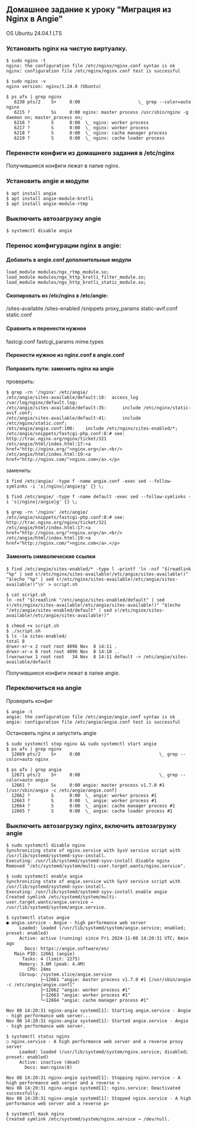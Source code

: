 ## Домашнее задание к уроку "Миграция из Nginx в Angie"

OS Ubuntu 24.04.1 LTS

### Установить nginx на чистую виртуалку.

```
$ sudo nginx -t
nginx: the configuration file /etc/nginx/nginx.conf syntax is ok
nginx: configuration file /etc/nginx/nginx.conf test is successful

$ sudo nginx -v
nginx version: nginx/1.24.0 (Ubuntu)

$ ps afx | grep nginx
   6230 pts/2    S+     0:00                      \_ grep --color=auto nginx
   6215 ?        Ss     0:00 nginx: master process /usr/sbin/nginx -g daemon on; master_process on;
   6216 ?        S      0:00  \_ nginx: worker process
   6217 ?        S      0:00  \_ nginx: worker process
   6218 ?        S      0:00  \_ nginx: cache manager process
   6219 ?        S      0:00  \_ nginx: cache loader process
```

### Перенести конфиги из домашнего задания в /etc/nginx

Получившиеся конфиги лежат в папке nginx.

### Установить angie и модули

```
$ apt install angie
$ apt install angie-module-brotli
$ apt install angie-module-rtmp
```

### Выключить автозагрузку angie
```
$ systemctl disable angie
```

### Перенос конфигурации nginx в angie:
#### Добавить в angie.conf дополнительные модули
```
load_module modules/ngx_rtmp_module.so;
load_module modules/ngx_http_brotli_filter_module.so;
load_module modules/ngx_http_brotli_static_module.so;
```

#### Скопировать из /etc/nginx в /etc/angie:
/sites-available
/sites-enabled
/snippets
proxy_params
static-avif.conf
static.conf

#### Сравнить и перенести нужное
fastcgi.conf
fastcgi_params
mime.types

#### Перенести нужное из nginx.conf в angie.conf

#### Поправить пути: заменить nginx на angie
проверить:
```
$ grep -rn '/nginx' /etc/angie/
/etc/angie/sites-available/default:18:	access_log /var/log/nginx/default.log;
/etc/angie/sites-available/default:35:		include /etc/nginx/static-avif.conf;
/etc/angie/sites-available/default:41:		include /etc/nginx/static.conf;
/etc/angie/angie.conf:100:    include /etc/nginx/sites-enabled/*;
/etc/angie/snippets/fastcgi-php.conf:8:# see: http://trac.nginx.org/nginx/ticket/321
/etc/angie/html/index.html:17:<a href="http://nginx.org/">nginx.org</a>.<br/>
/etc/angie/html/index.html:19:<a href="http://nginx.com/">nginx.com</a>.</p>

```
заменить:
```
$ find /etc/angie/ -type f -name angie.conf -exec sed --follow-symlinks -i 's|/nginx|/angie|g' {} \;

$ find /etc/angie/ -type f -name default -exec sed --follow-symlinks -i 's|/nginx|/angie|g' {} \;

$ grep -rn '/nginx' /etc/angie/
/etc/angie/snippets/fastcgi-php.conf:8:# see: http://trac.nginx.org/nginx/ticket/321
/etc/angie/html/index.html:17:<a href="http://nginx.org/">nginx.org</a>.<br/>
/etc/angie/html/index.html:19:<a href="http://nginx.com/">nginx.com</a>.</p>

```
#### Заменить символические ссылки
```
$ find /etc/angie/sites-enabled/* -type l -printf 'ln -nsf "$(readlink "%p" | sed s!/etc/nginx/sites-available!/etc/angie/sites-available!)" "$(echo "%p" | sed s!/etc/nginx/sites-available!/etc/angie/sites-available!)"\n' > script.sh

$ cat script.sh
ln -nsf "$(readlink "/etc/angie/sites-enabled/default" | sed s!/etc/nginx/sites-available!/etc/angie/sites-available!)" "$(echo "/etc/angie/sites-enabled/default" | sed s!/etc/nginx/sites-available!/etc/angie/sites-available!)"

$ chmod +x script.sh
$ ./script.sh
$ ls -la sites-enabled/
total 8
drwxr-xr-x 2 root root 4096 Nov  8 14:11 .
drwxr-xr-x 8 root root 4096 Nov  8 14:10 ..
lrwxrwxrwx 1 root root   34 Nov  8 14:11 default -> /etc/angie/sites-available/default
```
Получившиеся конфиги лежат в папке angie.
### Переключиться на angie
Проверить конфиг
```
$ angie -t
angie: the configuration file /etc/angie/angie.conf syntax is ok
angie: configuration file /etc/angie/angie.conf test is successful
```
Остановить nginx и запустить angie
```
$ sudo systemctl stop nginx && sudo systemctl start angie
$ ps afx | grep nginx
  12669 pts/2    S+     0:00                              \_ grep --color=auto nginx

$ ps afx | grep angie
  12671 pts/2    S+     0:00                              \_ grep --color=auto angie
  12661 ?        Ss     0:00 angie: master process v1.7.0 #1 [/usr/sbin/angie -c /etc/angie/angie.conf]
  12662 ?        S      0:00  \_ angie: worker process #1
  12663 ?        S      0:00  \_ angie: worker process #1
  12664 ?        S      0:00  \_ angie: cache manager process #1
  12665 ?        S      0:00  \_ angie: cache loader process #1
```
### Выключить автозагрузку nginx, включить автозагрузку angie
```
$ sudo systemctl disable nginx
Synchronizing state of nginx.service with SysV service script with /usr/lib/systemd/systemd-sysv-install.
Executing: /usr/lib/systemd/systemd-sysv-install disable nginx
Removed "/etc/systemd/system/multi-user.target.wants/nginx.service".

$ sudo systemctl enable angie
Synchronizing state of angie.service with SysV service script with /usr/lib/systemd/systemd-sysv-install.
Executing: /usr/lib/systemd/systemd-sysv-install enable angie
Created symlink /etc/systemd/system/multi-user.target.wants/angie.service → /usr/lib/systemd/system/angie.service.
```

```
$ systemctl status angie
● angie.service - Angie - high performance web server
     Loaded: loaded (/usr/lib/systemd/system/angie.service; enabled; preset: enabled)
     Active: active (running) since Fri 2024-11-08 14:20:31 UTC; 6min ago
       Docs: https://angie.software/en/
   Main PID: 12661 (angie)
      Tasks: 4 (limit: 2275)
     Memory: 3.6M (peak: 4.4M)
        CPU: 24ms
     CGroup: /system.slice/angie.service
             ├─12661 "angie: master process v1.7.0 #1 [/usr/sbin/angie -c /etc/angie/angie.conf]"
             ├─12662 "angie: worker process #1"
             ├─12663 "angie: worker process #1"
             └─12664 "angie: cache manager process #1"

Nov 08 14:20:31 nginx-angie systemd[1]: Starting angie.service - Angie - high performance web server...
Nov 08 14:20:31 nginx-angie systemd[1]: Started angie.service - Angie - high performance web server.

$ systemctl status nginx
○ nginx.service - A high performance web server and a reverse proxy server
     Loaded: loaded (/usr/lib/systemd/system/nginx.service; disabled; preset: enabled)
     Active: inactive (dead)
       Docs: man:nginx(8)

Nov 08 14:20:31 nginx-angie systemd[1]: Stopping nginx.service - A high performance web server and a reverse >
Nov 08 14:20:31 nginx-angie systemd[1]: nginx.service: Deactivated successfully.
Nov 08 14:20:31 nginx-angie systemd[1]: Stopped nginx.service - A high performance web server and a reverse p>

$ systemctl mask nginx
Created symlink /etc/systemd/system/nginx.service → /dev/null.
```
